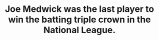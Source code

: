 ---
title:      
  - Joe Medwick was the last player to win the batting triple crown in the National League.
secondary:
  - It happened in 1937 with the St. Louis Cardinals. Medwick hit 0.374, 31 home runs, and 154 RBIs.
reference:
---